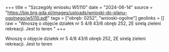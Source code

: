 +++
title = "Szczegóły wniosku W5110"
date = "2024-06-14"
source = "https://bip.brg.gda.pl/images/uploads/wnioski-do-planu-ogolnego/w5110.pdf"
tags = ["obręb: 0252", "wnioski-ogolne"]
geolinks = []
raw = "Wnoszę o objęcie działek nr 5 4/8 43/6 obręb 252, 2E sirelą zieleni  rekreacji. Jest to teren "
+++

Wnoszę o objęcie działek nr 5 4/8 43/6 obręb 252, 2E sirelą zieleni  rekreacji. Jest to teren



